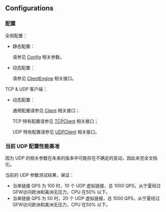 ## Configurations

### 配置

全局配置：

+ 静态配置：

	请参见 [Config](APIs/Config.md) 相关参数。

+ 动态配置：

	请参见 [ClientEngine](ClientEngine.md) 相关接口。

TCP & UDP 客户端：

+ 动态配置：

	通用配置请参见 [Client](Client.md) 相关接口；

	TCP 特有配置请参见 [TCPClient](TCPClient.md) 相关接口；

	UDP 特有配置请参见 [UDPClient](UDPClient.md) 相关接口。

### 当前 UDP 配置性能基准

因为 UDP 的相关参数在未来的版本中可能存在不确定的变动，因此未完全文档化。

当前的 UDP 参数测试结果，保证：

* 当单链接 QPS 为 100 时，10 个 UDP 虚拟链接，总 1000 QPS，从宁夏经过GFW访问欧洲和美洲无压力，CPU 在50% 以下。
* 当单链接 QPS 为 50 时，20 个 UDP 虚拟链接，总 1000 QPS，从宁夏经过GFW访问欧洲和美洲无压力，CPU 在50% 以下。
